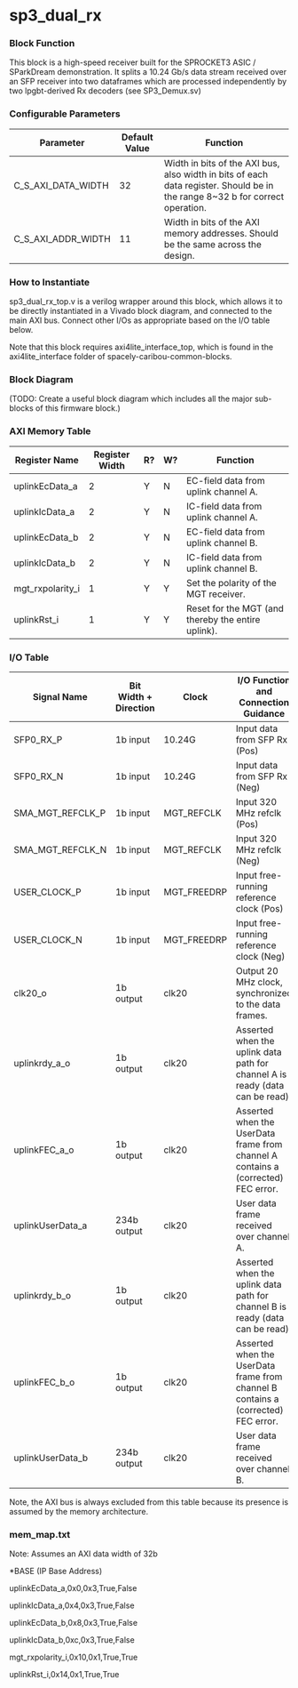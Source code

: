 # sp3_dual_rx

### Block Function
This block is a high-speed receiver built for the SPROCKET3 ASIC / SParkDream demonstration. It splits a 10.24 Gb/s data stream received over an SFP receiver into two dataframes which are processed independently by two lpgbt-derived Rx decoders (see SP3_Demux.sv)

### Configurable Parameters

| Parameter     | Default Value	          | Function  |
| ------------- | ----------------------- | ------- |
| C_S_AXI_DATA_WIDTH        | 32    | Width in bits of the AXI bus, also width in bits of each data register. Should be in the range 8~32 b for correct operation. |
| C_S_AXI_ADDR_WIDTH        | 11    | Width in bits of the AXI memory addresses. Should be the same across the design. | 


### How to Instantiate
sp3_dual_rx_top.v is a verilog wrapper around this block, which allows it to be directly instantiated in a Vivado block diagram, and connected to the main AXI bus. Connect other I/Os as appropriate based on the I/O table below.

Note that this block requires axi4lite_interface_top, which is found in the axi4lite_interface folder of spacely-caribou-common-blocks.


### Block Diagram
(TODO: Create a useful block diagram which includes all the major sub-blocks of this firmware block.)

### AXI Memory Table 

| Register Name       | Register Width            | R?   | W?   | Function                             |
| -------------       | -------------------- | ---- | ---- | ------------------------------------ |
|uplinkEcData_a | 2 | Y | N | EC-field data from uplink channel A. |
|uplinkIcData_a | 2 | Y | N | IC-field data from uplink channel A. |
|uplinkEcData_b | 2 | Y | N | EC-field data from uplink channel B. |
|uplinkIcData_b | 2 | Y | N | IC-field data from uplink channel B. |
|mgt_rxpolarity_i | 1 | Y | Y | Set the polarity of the MGT receiver. |
|uplinkRst_i | 1 | Y | Y | Reset for the MGT (and thereby the entire uplink). |



### I/O Table 

| Signal Name       | Bit Width + Direction          | Clock   | I/O Function and Connection Guidance |
| -------------     | ------------------------------ | ------- | ------------------------------------ |
|SFP0_RX_P| 1b input | 10.24G | Input data from SFP Rx (Pos)|
|SFP0_RX_N| 1b input | 10.24G | Input data from SFP Rx (Neg)|
|SMA_MGT_REFCLK_P| 1b input | MGT_REFCLK | Input 320 MHz refclk (Pos) |
|SMA_MGT_REFCLK_N| 1b input | MGT_REFCLK | Input 320 MHz refclk (Neg) |
|USER_CLOCK_P| 1b input | MGT_FREEDRP | Input free-running reference clock (Pos)|
|USER_CLOCK_N| 1b input | MGT_FREEDRP | Input free-running reference clock (Neg)|
|clk20_o| 1b output | clk20 | Output 20 MHz clock, synchronized to the data frames. |
|uplinkrdy_a_o| 1b output | clk20 | Asserted when the uplink data path for channel A is ready (data can be read) |
|uplinkFEC_a_o| 1b output | clk20 | Asserted when the UserData frame from channel A contains a (corrected) FEC error. |
|uplinkUserData_a| 234b output | clk20 | User data frame received over channel A.|
|uplinkrdy_b_o| 1b output | clk20 | Asserted when the uplink data path for channel B is ready (data can be read)|
|uplinkFEC_b_o| 1b output | clk20 | Asserted when the UserData frame from channel B contains a (corrected) FEC error.|
|uplinkUserData_b| 234b output | clk20 | User data frame received over channel B.|



Note, the AXI bus is always excluded from this table because its presence is assumed by the memory architecture.

### mem_map.txt

Note: Assumes an AXI data width of 32b

*BASE (IP Base Address)

uplinkEcData_a,0x0,0x3,True,False

uplinkIcData_a,0x4,0x3,True,False

uplinkEcData_b,0x8,0x3,True,False

uplinkIcData_b,0xc,0x3,True,False

mgt_rxpolarity_i,0x10,0x1,True,True

uplinkRst_i,0x14,0x1,True,True



